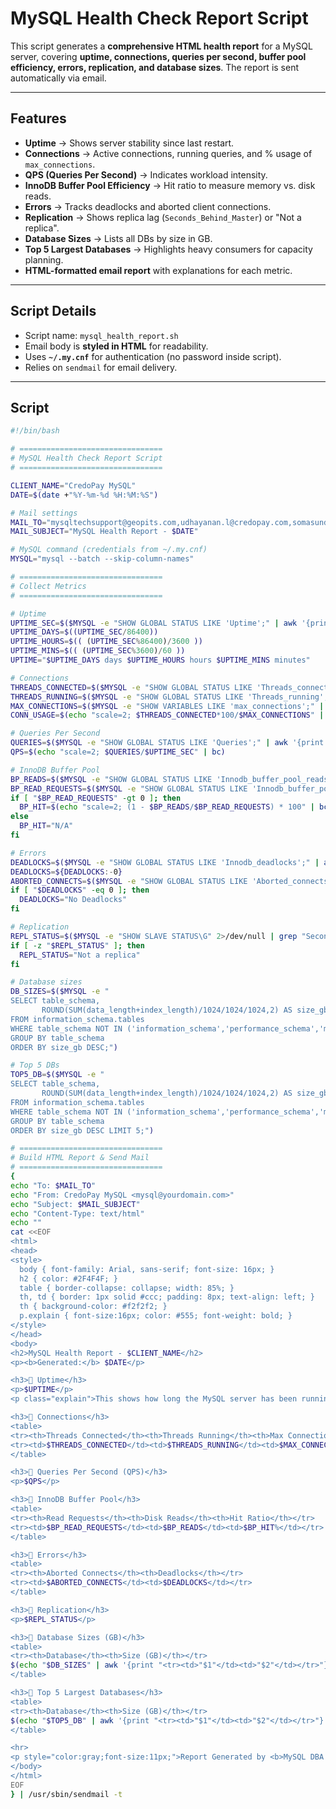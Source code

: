 # MySQL Health Check Report Script

This script generates a **comprehensive HTML health report** for a MySQL server, covering **uptime, connections, queries per second, buffer pool efficiency, errors, replication, and database sizes**. The report is sent automatically via email.

---

## Features
-  **Uptime** → Shows server stability since last restart.  
-  **Connections** → Active connections, running queries, and % usage of `max_connections`.  
-  **QPS (Queries Per Second)** → Indicates workload intensity.  
-  **InnoDB Buffer Pool Efficiency** → Hit ratio to measure memory vs. disk reads.  
-  **Errors** → Tracks deadlocks and aborted client connections.  
-  **Replication** → Shows replica lag (`Seconds_Behind_Master`) or "Not a replica".  
-  **Database Sizes** → Lists all DBs by size in GB.  
-  **Top 5 Largest Databases** → Highlights heavy consumers for capacity planning.  
-  **HTML-formatted email report** with explanations for each metric.  

---

## Script Details
- Script name: `mysql_health_report.sh`
- Email body is **styled in HTML** for readability.
- Uses **`~/.my.cnf`** for authentication (no password inside script).
- Relies on `sendmail` for email delivery.

---

## Script
```bash
#!/bin/bash

# ================================
# MySQL Health Check Report Script
# ================================

CLIENT_NAME="CredoPay MySQL"
DATE=$(date +"%Y-%m-%d %H:%M:%S")

# Mail settings
MAIL_TO="mysqltechsupport@geopits.com,udhayanan.l@credopay.com,somasundaram.s@credopay.com,bhagyasri.m@credopay.com,customersupport1@credopay.com"
MAIL_SUBJECT="MySQL Health Report - $DATE"

# MySQL command (credentials from ~/.my.cnf)
MYSQL="mysql --batch --skip-column-names"

# ================================
# Collect Metrics
# ================================

# Uptime
UPTIME_SEC=$($MYSQL -e "SHOW GLOBAL STATUS LIKE 'Uptime';" | awk '{print $2}')
UPTIME_DAYS=$((UPTIME_SEC/86400))
UPTIME_HOURS=$(( (UPTIME_SEC%86400)/3600 ))
UPTIME_MINS=$(( (UPTIME_SEC%3600)/60 ))
UPTIME="$UPTIME_DAYS days $UPTIME_HOURS hours $UPTIME_MINS minutes"

# Connections
THREADS_CONNECTED=$($MYSQL -e "SHOW GLOBAL STATUS LIKE 'Threads_connected';" | awk '{print $2}')
THREADS_RUNNING=$($MYSQL -e "SHOW GLOBAL STATUS LIKE 'Threads_running';" | awk '{print $2}')
MAX_CONNECTIONS=$($MYSQL -e "SHOW VARIABLES LIKE 'max_connections';" | awk '{print $2}')
CONN_USAGE=$(echo "scale=2; $THREADS_CONNECTED*100/$MAX_CONNECTIONS" | bc)

# Queries Per Second
QUERIES=$($MYSQL -e "SHOW GLOBAL STATUS LIKE 'Queries';" | awk '{print $2}')
QPS=$(echo "scale=2; $QUERIES/$UPTIME_SEC" | bc)

# InnoDB Buffer Pool
BP_READS=$($MYSQL -e "SHOW GLOBAL STATUS LIKE 'Innodb_buffer_pool_reads';" | awk '{print $2}')
BP_READ_REQUESTS=$($MYSQL -e "SHOW GLOBAL STATUS LIKE 'Innodb_buffer_pool_read_requests';" | awk '{print $2}')
if [ "$BP_READ_REQUESTS" -gt 0 ]; then
  BP_HIT=$(echo "scale=2; (1 - $BP_READS/$BP_READ_REQUESTS) * 100" | bc)
else
  BP_HIT="N/A"
fi

# Errors
DEADLOCKS=$($MYSQL -e "SHOW GLOBAL STATUS LIKE 'Innodb_deadlocks';" | awk '{print $2}')
DEADLOCKS=${DEADLOCKS:-0}
ABORTED_CONNECTS=$($MYSQL -e "SHOW GLOBAL STATUS LIKE 'Aborted_connects';" | awk '{print $2}')
if [ "$DEADLOCKS" -eq 0 ]; then
  DEADLOCKS="No Deadlocks"
fi

# Replication
REPL_STATUS=$($MYSQL -e "SHOW SLAVE STATUS\G" 2>/dev/null | grep "Seconds_Behind_Master" | awk '{print $2}')
if [ -z "$REPL_STATUS" ]; then
  REPL_STATUS="Not a replica"
fi

# Database sizes
DB_SIZES=$($MYSQL -e "
SELECT table_schema,
       ROUND(SUM(data_length+index_length)/1024/1024/1024,2) AS size_gb
FROM information_schema.tables
WHERE table_schema NOT IN ('information_schema','performance_schema','mysql','sys')
GROUP BY table_schema
ORDER BY size_gb DESC;")

# Top 5 DBs
TOP5_DB=$($MYSQL -e "
SELECT table_schema,
       ROUND(SUM(data_length+index_length)/1024/1024/1024,2) AS size_gb
FROM information_schema.tables
WHERE table_schema NOT IN ('information_schema','performance_schema','mysql','sys')
GROUP BY table_schema
ORDER BY size_gb DESC LIMIT 5;")

# ================================
# Build HTML Report & Send Mail
# ================================
{
echo "To: $MAIL_TO"
echo "From: CredoPay MySQL <mysql@yourdomain.com>"
echo "Subject: $MAIL_SUBJECT"
echo "Content-Type: text/html"
echo ""
cat <<EOF
<html>
<head>
<style>
  body { font-family: Arial, sans-serif; font-size: 16px; }
  h2 { color: #2F4F4F; }
  table { border-collapse: collapse; width: 85%; }
  th, td { border: 1px solid #ccc; padding: 8px; text-align: left; }
  th { background-color: #f2f2f2; }
  p.explain { font-size:16px; color: #555; font-weight: bold; }
</style>
</head>
<body>
<h2>MySQL Health Report - $CLIENT_NAME</h2>
<p><b>Generated:</b> $DATE</p>

<h3>🔹 Uptime</h3>
<p>$UPTIME</p>
<p class="explain">This shows how long the MySQL server has been running without restart.</p>

<h3>🔹 Connections</h3>
<table>
<tr><th>Threads Connected</th><th>Threads Running</th><th>Max Connections</th><th>Usage %</th></tr>
<tr><td>$THREADS_CONNECTED</td><td>$THREADS_RUNNING</td><td>$MAX_CONNECTIONS</td><td>$CONN_USAGE%</td></tr>
</table>

<h3>🔹 Queries Per Second (QPS)</h3>
<p>$QPS</p>

<h3>🔹 InnoDB Buffer Pool</h3>
<table>
<tr><th>Read Requests</th><th>Disk Reads</th><th>Hit Ratio</th></tr>
<tr><td>$BP_READ_REQUESTS</td><td>$BP_READS</td><td>$BP_HIT%</td></tr>
</table>

<h3>🔹 Errors</h3>
<table>
<tr><th>Aborted Connects</th><th>Deadlocks</th></tr>
<tr><td>$ABORTED_CONNECTS</td><td>$DEADLOCKS</td></tr>
</table>

<h3>🔹 Replication</h3>
<p>$REPL_STATUS</p>

<h3>🔹 Database Sizes (GB)</h3>
<table>
<tr><th>Database</th><th>Size (GB)</th></tr>
$(echo "$DB_SIZES" | awk '{print "<tr><td>"$1"</td><td>"$2"</td></tr>"}')
</table>

<h3>🔹 Top 5 Largest Databases</h3>
<table>
<tr><th>Database</th><th>Size (GB)</th></tr>
$(echo "$TOP5_DB" | awk '{print "<tr><td>"$1"</td><td>"$2"</td></tr>"}')
</table>

<hr>
<p style="color:gray;font-size:11px;">Report Generated by <b>MySQL DBA Team</b></p>
</body>
</html>
EOF
} | /usr/sbin/sendmail -t
```